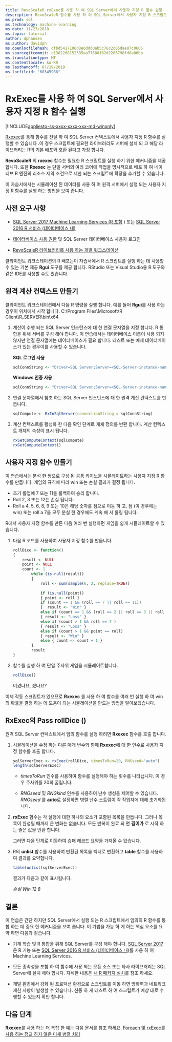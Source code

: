 ```yaml
---
title: RevoScaleR rxExec를 사용 하 여 SQL Server에서 사용자 지정 R 함수 실행
description: RevoScaleR 함수를 사용 하 여 SQL Server에서 사용자 지정 R 스크립트를 실행 하는 방법에 대 한 자습서 연습입니다.
ms.prod: sql
ms.technology: machine-learning
ms.date: 11/27/2018
ms.topic: tutorial
author: dphansen
ms.author: davidph
ms.openlocfilehash: cfbd5417106d8e6ddd0ab5c76c2c05dae07c0605
ms.sourcegitcommit: c1382268152585aa77688162d2286798fd8a06bb
ms.translationtype: MT
ms.contentlocale: ko-KR
ms.lasthandoff: 07/19/2019
ms.locfileid: "68345988"
---
```

# <a name="run-custom-r-functions-on-sql-server-using-rxexec"></a>RxExec를 사용 하 여 SQL Server에서 사용자 지정 R 함수 실행
[!INCLUDE[appliesto-ss-xxxx-xxxx-xxx-md-winonly](../../includes/appliesto-ss-xxxx-xxxx-xxx-md-winonly.md)]

[Rxexec](https://docs.microsoft.com/machine-learning-server/r-reference/revoscaler/rxexec)를 통해 함수를 전달 하 여 SQL Server 컨텍스트에서 사용자 지정 R 함수를 실행할 수 있습니다 .이 경우 스크립트에 필요한 라이브러리도 서버에 설치 되 고 해당 라이브러리는 R의 기본 배포와 호환 된다고 가정 합니다. 

**RevoScaleR** 의 **rxexec** 함수는 필요한 R 스크립트를 실행 하기 위한 메커니즘을 제공 합니다. 또한 **Rxexec** 는 단일 서버의 여러 코어에 작업을 명시적으로 배포 하 여 네이티브 R 엔진의 리소스 제약 조건으로 제한 되는 스크립트에 확장을 추가할 수 있습니다.

이 자습서에서는 시뮬레이션 된 데이터를 사용 하 여 원격 서버에서 실행 되는 사용자 지정 R 함수를 실행 하는 방법을 보여 줍니다.

## <a name="prerequisites"></a>사전 요구 사항

+ [SQL Server 2017 Machine Learning Services (R 포함](../install/sql-machine-learning-services-windows-install.md) ) 또는 [SQL Server 2016 R 서비스 (데이터베이스 내)](../install/sql-r-services-windows-install.md)
  
+ [데이터베이스 사용 권한](../security/user-permission.md) 및 SQL Server 데이터베이스 사용자 로그인

+ [RevoScaleR 라이브러리를 사용 하는 개발 워크스테이션](../r/set-up-a-data-science-client.md)

클라이언트 워크스테이션의 R 배포는이 자습서에서 R 스크립트를 실행 하는 데 사용할 수 있는 기본 제공 **Rgui** 도구를 제공 합니다. RStudio 또는 Visual Studio용 R 도구와 같은 IDE를 사용할 수도 있습니다.

## <a name="create-the-remote-compute-context"></a>원격 계산 컨텍스트 만들기

클라이언트 워크스테이션에서 다음 R 명령을 실행 합니다. 예를 들어 **Rgui**를 사용 하는 경우이 위치에서 시작 합니다. C:\Program Files\Microsoft\R Client\R_SERVER\bin\x64\.

1. 계산이 수행 되는 SQL Server 인스턴스에 대 한 연결 문자열을 지정 합니다. R 통합을 위해 서버를 구성 해야 합니다. 이 연습에서는 데이터베이스 이름이 사용 되지 않지만 연결 문자열에는 데이터베이스가 필요 합니다. 테스트 또는 예제 데이터베이스가 있는 경우이를 사용할 수 있습니다.

    **SQL 로그인 사용**

    ```R
    sqlConnString <- "Driver=SQL Server;Server=<SQL-Server-instance-name>; Database=<database-name>;Uid=<SQL-user-name>;Pwd=<password>"
    ```

    **Windows 인증 사용**

    ```R
    sqlConnString <- "Driver=SQL Server;Server=<SQL-Server-instance-name>;Database=<database-name>;Trusted_Connection=True"
    ```

2. 연결 문자열에서 참조 하는 SQL Server 인스턴스에 대 한 원격 계산 컨텍스트를 만듭니다.

    ```R
    sqlCompute <- RxInSqlServer(connectionString = sqlConnString)
    ```

3. 계산 컨텍스트를 활성화 한 다음 확인 단계로 개체 정의를 반환 합니다. 계산 컨텍스트 개체의 속성이 표시 됩니다.

    ```R
    rxSetComputeContext(sqlCompute)
    rxGetComputeContext()
    ```

## <a name="create-the-custom-function"></a>사용자 지정 함수 만들기

이 연습에서는 분석 한 쌍으로 구성 된 공통 카지노을 시뮬레이트하는 사용자 지정 R 함수를 만듭니다. 게임의 규칙에 따라 win 또는 손실 결과가 결정 됩니다.

+ 초기 롤업에 7 또는 11을 롤백하여 승리 합니다.
+ Roll 2, 3 또는 12는 손실 됩니다.
+ Roll a 4, 5, 6, 8, 9 또는 10은 해당 숫자를 점으로 이동 하 고, 점 (이 경우에는 win) 또는 roll a 7을 모두 분실 한 경우에도 계속 해 서 롤링 됩니다.

R에서 사용자 지정 함수를 만든 다음 여러 번 실행하면 게임을 쉽게 시뮬레이트할 수 있습니다.

1.  다음 R 코드를 사용하여 사용자 지정 함수를 만듭니다.
  
    ```R
    rollDice <- function()
    {
        result <- NULL
        point <- NULL
        count <- 1
            while (is.null(result))
            {
                roll <- sum(sample(6, 2, replace=TRUE))
  
                if (is.null(point))
                { point <- roll }
                if (count == 1 && (roll == 7 || roll == 11))
                {  result <- "Win" }
                else if (count == 1 && (roll == 2 || roll == 3 || roll == 12))
                { result <- "Loss" }
                else if (count > 1 && roll == 7 )
                { result <- "Loss" }
                else if (count > 1 && point == roll)
                { result <- "Win" }
                else { count <- count + 1 }
            }
            result
    }
    ```
  
2.  함수를 실행 하 여 단일 주사위 게임을 시뮬레이트합니다.
  
    ```R
    rollDice()
    ```
  
    이겼나요, 졌나요?
  
이제 작동 스크립트가 있으므로 **Rxexec** 를 사용 하 여 함수를 여러 번 실행 하 여 win의 확률을 결정 하는 데 도움이 되는 시뮬레이션을 만드는 방법을 알아보겠습니다.

## <a name="pass-rolldice-in-rxexec"></a>RxExec의 Pass rollDice ()

원격 SQL Server 컨텍스트에서 임의 함수를 실행 하려면 **Rxexec** 함수를 호출 합니다.

1. 시뮬레이션을 수정 하는 다른 매개 변수와 함께 **Rxexec**에 대 한 인수로 사용자 지정 함수를 호출 합니다.
  
    ```R
    sqlServerExec <- rxExec(rollDice, timesToRun=20, RNGseed="auto")
    length(sqlServerExec)
    ```
  
    + *timesToRun* 인수를 사용하여 함수를 실행해야 하는 횟수를 나타냅니다.  이 경우 주사위를 20회 굴립니다.
  
    + *RNGseed* 및 *RNGkind* 인수를 사용하여 난수 생성을 제어할 수 있습니다. *RNGseed* 를 **auto**로 설정하면 병렬 난수 스트림이 각 작업자에 대해 초기화됩니다.
  
2. **rxExec** 함수는 각 실행에 대한 하나의 요소가 포함된 목록을 만듭니다. 그러나 목록이 완성될 때까지 큰 변화는 없습니다. 모든 반복이 완료 되 면 **길이가** 로 시작 하는 줄은 값을 반환 합니다.
  
    그러면 다음 단계로 이동하여 승패 레코드 요약을 가져올 수 있습니다.
  
3. R의 **unlist** 함수를 사용하여 반환된 목록을 벡터로 변환하고 **table** 함수를 사용하여 결과를 요약합니다.
  
    ```R
    table(unlist(sqlServerExec))
    ```
  
    결과가 다음과 같이 표시됩니다.
  
     *손실 Win* *12 8*

## <a name="conclusion"></a>결론

이 연습은 간단 하지만 SQL Server에서 실행 되는 R 스크립트에서 임의의 R 함수를 통합 하는 데 중요 한 메커니즘을 보여 줍니다. 이 기법을 가능 하 게 하는 핵심 요소를 요약 하면 다음과 같습니다.

+ 기계 학습 및 R 통합을 위해 SQL Server를 구성 해야 합니다. [SQL Server 2017](../install/sql-machine-learning-services-windows-install.md) 은 R 기능 또는 [SQL Server 2016 R 서비스 (데이터베이스 내)](../install/sql-r-services-windows-install.md)를 사용 하 여 Machine Learning Services.

+ 모든 종속성을 포함 하 여 함수에 사용 되는 오픈 소스 또는 타사 라이브러리는 SQL Server에 설치 해야 합니다. 자세한 내용은 [새 R 패키지 설치](../r/install-additional-r-packages-on-sql-server.md)를 참조 하세요.

+ 개발 환경에서 강화 된 프로덕션 환경으로 스크립트를 이동 하면 방화벽과 네트워크 제한 사항이 발생할 수 있습니다. 신중 하 게 테스트 하 여 스크립트가 예상 대로 수행할 수 있는지 확인 합니다.

## <a name="next-steps"></a>다음 단계

**Rxexec**를 사용 하는 더 복잡 한 예는 다음 문서를 참조 하세요. [Foreach 및 rxExec를 사용 하는 정교 하지 않은 미세 병렬 처리](https://blog.revolutionanalytics.com/2015/04/coarse-grain-parallelism-with-foreach-and-rxexec.html)
